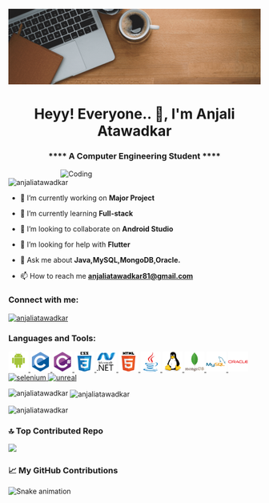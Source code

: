 ![logo](https://github.com/AtawadkarAnjali/AtawadkarAnjali/blob/main/Brown%20Wood%20Minimalist%20Profile%20LinkedIn%20Banner.gif)
<h1 align="center">Heyy! Everyone.. 👋, I'm Anjali Atawadkar</h1>
<h3 align="center">**** A Computer Engineering Student ****</h3>

<img align="right" alt="Coding" width="400" src="https://www.liveagood.life/community/wp-content/uploads/sites/2/2021/12/59311-girl-working-on-laptop-lottie-animation.gif">


<p align="left"> <img src="https://komarev.com/ghpvc/?username=anjaliatawadkar&label=Profile%20views&color=0e75b6&style=flat" alt="anjaliatawadkar" /> </p>

- 🔭 I’m currently working on **Major Project**

- 🌱 I’m currently learning **Full-stack**

- 👯 I’m looking to collaborate on **Android Studio**

- 🤝 I’m looking for help with **Flutter**

- 💬 Ask me about **Java,MySQL,MongoDB,Oracle.**

- 📫 How to reach me **anjaliatawadkar81@gmail.com**

<h3 align="left">Connect with me:</h3>
<p align="left">
<a href="https://linkedin.com/in/anjaliatawadkar" target="blank"><img align="center" src="https://raw.githubusercontent.com/rahuldkjain/github-profile-readme-generator/master/src/images/icons/Social/linked-in-alt.svg" alt="anjaliatawadkar" height="30" width="40" /></a>
</p>

<h3 align="left">Languages and Tools:</h3>
<p align="left"> <a href="https://developer.android.com" target="_blank" rel="noreferrer"> <img src="https://raw.githubusercontent.com/devicons/devicon/master/icons/android/android-original-wordmark.svg" alt="android" width="40" height="40"/> </a> <a href="https://www.cprogramming.com/" target="_blank" rel="noreferrer"> <img src="https://raw.githubusercontent.com/devicons/devicon/master/icons/c/c-original.svg" alt="c" width="40" height="40"/> </a> <a href="https://www.w3schools.com/cs/" target="_blank" rel="noreferrer"> <img src="https://raw.githubusercontent.com/devicons/devicon/master/icons/csharp/csharp-original.svg" alt="csharp" width="40" height="40"/> </a> <a href="https://www.w3schools.com/css/" target="_blank" rel="noreferrer"> <img src="https://raw.githubusercontent.com/devicons/devicon/master/icons/css3/css3-original-wordmark.svg" alt="css3" width="40" height="40"/> </a> <a href="https://dotnet.microsoft.com/" target="_blank" rel="noreferrer"> <img src="https://raw.githubusercontent.com/devicons/devicon/master/icons/dot-net/dot-net-original-wordmark.svg" alt="dotnet" width="40" height="40"/> </a> <a href="https://www.w3.org/html/" target="_blank" rel="noreferrer"> <img src="https://raw.githubusercontent.com/devicons/devicon/master/icons/html5/html5-original-wordmark.svg" alt="html5" width="40" height="40"/> </a> <a href="https://www.java.com" target="_blank" rel="noreferrer"> <img src="https://raw.githubusercontent.com/devicons/devicon/master/icons/java/java-original.svg" alt="java" width="40" height="40"/> </a> <a href="https://www.linux.org/" target="_blank" rel="noreferrer"> <img src="https://raw.githubusercontent.com/devicons/devicon/master/icons/linux/linux-original.svg" alt="linux" width="40" height="40"/> </a> <a href="https://www.mongodb.com/" target="_blank" rel="noreferrer"> <img src="https://raw.githubusercontent.com/devicons/devicon/master/icons/mongodb/mongodb-original-wordmark.svg" alt="mongodb" width="40" height="40"/> </a> <a href="https://www.mysql.com/" target="_blank" rel="noreferrer"> <img src="https://raw.githubusercontent.com/devicons/devicon/master/icons/mysql/mysql-original-wordmark.svg" alt="mysql" width="40" height="40"/> </a> <a href="https://www.oracle.com/" target="_blank" rel="noreferrer"> <img src="https://raw.githubusercontent.com/devicons/devicon/master/icons/oracle/oracle-original.svg" alt="oracle" width="40" height="40"/> </a> <a href="https://www.selenium.dev" target="_blank" rel="noreferrer"> <img src="https://raw.githubusercontent.com/detain/svg-logos/780f25886640cef088af994181646db2f6b1a3f8/svg/selenium-logo.svg" alt="selenium" width="40" height="40"/> </a> <a href="https://unrealengine.com/" target="_blank" rel="noreferrer"> <img src="https://raw.githubusercontent.com/kenangundogan/fontisto/036b7eca71aab1bef8e6a0518f7329f13ed62f6b/icons/svg/brand/unreal-engine.svg" alt="unreal" width="40" height="40"/> </a> </p>

<p><img align="left" src="https://github-readme-stats.vercel.app/api/top-langs?username=anjaliatawadkar&show_icons=true&locale=en&layout=compact" alt="anjaliatawadkar" /></p>

<p>&nbsp;<img align="center" src="https://github-readme-stats.vercel.app/api?username=anjaliatawadkar&show_icons=true&locale=en" alt="anjaliatawadkar" /></p>

<p><img align="center" src="https://github-readme-streak-stats.herokuapp.com/?user=anjaliatawadkar&" alt="anjaliatawadkar" /></p>

### 🔝 Top Contributed Repo
![](https://github-contributor-stats.vercel.app/api?username=anjaliatawadkar&limit=5&theme=flat&combine_all_yearly_contributions=true)

### 📈 My GitHub Contributions
![Snake animation](https://github.com/anjaliatawadkar/anjaliatawadkar/blob/output/github-contribution-grid-snake.svg)
